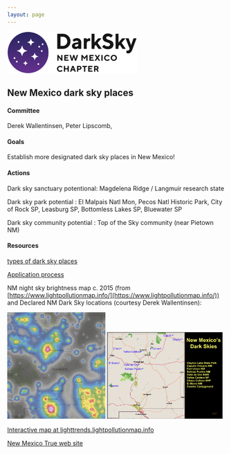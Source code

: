 ```yaml
---
layout: page
---
```


![logo](../logo.png)

## New Mexico dark sky places

#### Committee

Derek Wallentinsen, Peter Lipscomb,

#### Goals 

Establish more designated dark sky places in New Mexico!

#### Actions 

Dark sky sanctuary potentional: Magdelena Ridge / Langmuir research state

Dark sky park potential : El Malpais Natl Mon, Pecos Natl Historic Park, City of Rock SP, Leasburg SP, Bottomless Lakes SP, Bluewater SP

Dark sky community potential : Top of the Sky community (near Pietown NM)

#### Resources 

[types of dark sky places](https://darksky.org/what-we-do/international-dark-sky-places/dark-sky-place-types/)

[Application process](https://darksky.org/what-we-do/international-dark-sky-places/apply/)

NM night sky brightness map c. 2015 (from [https://www.lightpollutionmap.info/](https://www.lightpollutionmap.info/))
and Declared NM Dark Sky locations (courtesy Derek Wallentinsen):

<img src="nmskies.png" width="45%">
<img src="ADO-42.jpg" width="53%"> 

[Interactive map at lighttrends.lightpollutionmap.info](https://lighttrends.lightpollutionmap.info/#zoom=5&lon=-104.56607&lat=34.07112)

[New Mexico True web site](https://www.newmexico.org/darkskies/)
